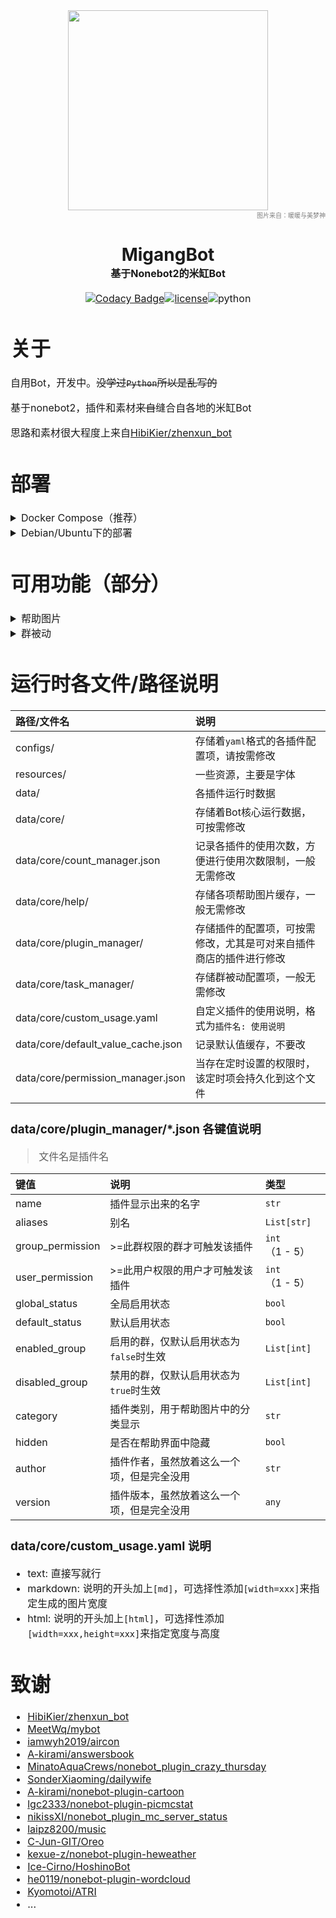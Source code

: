<div align=center><img height="320" src="https://image.cinte.cc/i/2023/03/11/640c74d38b7a9.jpg"/></div>
<div align=right><font color=gray size=1>图片来自：暖暖与美梦神</font></div>

<div align=center>
<h1>MigangBot </br><font size=3>基于Nonebot2的米缸Bot<font></h1>

[![Codacy Badge](https://app.codacy.com/project/badge/Grade/d320da31c517440890c47032c4b4c25e)](https://www.codacy.com/gh/LambdaYH/MigangBot/dashboard?utm_source=github.com&amp;utm_medium=referral&amp;utm_content=LambdaYH/MigangBot&amp;utm_campaign=Badge_Grade)[![license](https://img.shields.io/github/license/LambdaYH/MigangBot)](https://github.com/LambdaYH/MigangBot/main/LICENSE)![python](https://img.shields.io/badge/Python-3.10-blue)
</div>

# 关于
自用Bot，开发中。~~没学过`Python`所以是乱写的~~

基于nonebot2，插件和素材~~来自~~缝合自各地的米缸Bot

思路和素材很大程度上来自[HibiKier/zhenxun_bot](https://github.com/HibiKier/zhenxun_bot)

# 部署
<details><summary>Docker Compose（推荐）</summary>

1. 新建文件夹，例如`bot`，bot目录下新建`gocqhttp`和`migangbot`文件夹。

2. 下载`docker/docker-compose.yml`至`bot`，`docker/.env.prod`至`bot/migangbot`，`docker/config.yml`至`bot/gocqhttp`。

5. `docker compose up -d`，（首次启动需要处理go-cqhttp的各种，可以进入容器处理，例如`docker exec -it xxx /bin/bash`）
</details>

<details><summary>Debian/Ubuntu下的部署</summary>
⚠️ 仅在Debian11 + Python3.10 + Postgres 下测试过

1.  安装系统依赖
```
sudo apt install libopencv-dev fonts-noto
```
2.  安装Postgres并创建数据库（如果不用Postgres就默认使用sqlite，db文件在`data/database/migangbot.db`）
```
sudo apt install postgresql postgresql-contrib
sudo su - postgres
psql
```
```sql
CREATE USER migangbot_user WITH PASSWORD 'migangbot_password';
CREATE DATABASE migangbot_db OWNER migangbot_user;
```
3. 安装Python3.10（编译安装或者用包管理器）
<details><summary>编译安装</summary>

1.  安装依赖

```
sudo apt install build-essential zlib1g-dev libncurses5-dev libgdbm-dev libnss3-dev libssl-dev libreadline-dev libffi-dev libsqlite3-dev wget libbz2-dev
```
2.  下载源码并解压
```
wget https://www.python.org/ftp/python/3.10.10/Python-3.10.10.tgz
tar -zxvf Python-3.10.10.tgz
```
3.  编译
```
cd Python-3.10.10/
./configure --enable-optimizations
make -j 2
```
4.  安装
```
sudo make altinstall
```
</details>

<details><summary>包管理器</summary>
不知道哪个发行版的默认python3是python3.10
</details>

4.  安装pdm
```
pip3.10 install pdm
```
5.  下载MigangBot并安装依赖
```
git clone https://github.com/LambdaYH/MigangBot.git
cd MigangBot
pdm install
```
6.  配置数据库（若跳过这步则使用sqlite）
```
cp db_config.yaml.example db_config.yaml
```
并完成`db_config.yaml`的编辑

7.  启动一次Bot生成各项配置文件
```
# 先编辑 .env.prod
nb run
```
8.  编辑所需文件（参考[运行时各文件/路径说明](#运行时各文件路径说明)）
9.  持久化运行（二选一）
- 使用`supervisor`
```
sudo apt install supervisor
cd scripts
python generate_supervisor_conf.py
cp migangbot.conf /etc/supervisor/conf.d/
sudo supervisorctl update
```
- 使用screen
```
sudo apt install screen
python scripts/generate_run_script.py
screen -S migangbot
pdm run all
```
</details>

# 可用功能（部分）
<details><summary>帮助图片</summary>
从 zhenxun_bot 那改的样式

![](https://image.cinte.cc/i/2023/04/02/6428f095052c3.png)
</details>

<details><summary>群被动</summary>
微博推送是自己配置的

![](https://image.cinte.cc/i/2023/04/02/6428f09338bc6.png)
</details>

# 运行时各文件/路径说明
| 路径/文件名 | 说明 |
| :--- | :--- |
| configs/ | 存储着`yaml`格式的各插件配置项，请按需修改 |
| resources/ | 一些资源，主要是字体 |
| data/ | 各插件运行时数据 |
| data/core/ | 存储着Bot核心运行数据，可按需修改 |
| data/core/count_manager.json | 记录各插件的使用次数，方便进行使用次数限制，一般无需修改 |
| data/core/help/ | 存储各项帮助图片缓存，一般无需修改 |
| data/core/plugin_manager/ | 存储插件的配置项，可按需修改，尤其是可对来自插件商店的插件进行修改 |
| data/core/task_manager/ | 存储群被动配置项，一般无需修改 |
| data/core/custom_usage.yaml | 自定义插件的使用说明，格式为`插件名: 使用说明` |
| data/core/default_value_cache.json | 记录默认值缓存，不要改 |
| data/core/permission_manager.json | 当存在定时设置的权限时，该定时项会持久化到这个文件 |

### data/core/plugin_manager/*.json 各键值说明
> 文件名是插件名

| 键值 | 说明 | 类型 |
| :--- | :--- | :--- |
| name | 插件显示出来的名字 | `str` |
| aliases | 别名 | `List[str]` |
| group_permission | >=此群权限的群才可触发该插件 | `int`（1 - 5）  |
| user_permission | >=此用户权限的用户才可触发该插件 | `int`（1 - 5）  |
| global_status | 全局启用状态 | `bool` |
| default_status | 默认启用状态 | `bool` |
| enabled_group | 启用的群，仅默认启用状态为`false`时生效 | `List[int]` |
| disabled_group | 禁用的群，仅默认启用状态为`true`时生效 | `List[int]` |
| category | 插件类别，用于帮助图片中的分类显示 | `str` |
| hidden | 是否在帮助界面中隐藏 | `bool` |
| author | 插件作者，虽然放着这么一个项，但是完全没用 | `str` |
| version | 插件版本，虽然放着这么一个项，但是完全没用 | `any` |

### data/core/custom_usage.yaml 说明
- text: 直接写就行
- markdown: 说明的开头加上`[md]`，可选择性添加`[width=xxx]`来指定生成的图片宽度
- html: 说明的开头加上`[html]`，可选择性添加`[width=xxx,height=xxx]`来指定宽度与高度



# 致谢
- [HibiKier/zhenxun_bot](https://github.com/HibiKier/zhenxun_bot)
- [MeetWq/mybot](https://github.com/MeetWq/mybot)
- [iamwyh2019/aircon](https://github.com/iamwyh2019/aircon)
- [A-kirami/answersbook](https://github.com/A-kirami/answersbook)
- [MinatoAquaCrews/nonebot_plugin_crazy_thursday](https://github.com/MinatoAquaCrews/nonebot_plugin_crazy_thursday)
- [SonderXiaoming/dailywife](https://github.com/SonderXiaoming/dailywife)
- [A-kirami/nonebot-plugin-cartoon](https://github.com/A-kirami/nonebot-plugin-cartoon)
- [lgc2333/nonebot-plugin-picmcstat](https://github.com/lgc2333/nonebot-plugin-picmcstat)
- [nikissXI/nonebot_plugin_mc_server_status](https://github.com/nikissXI/nonebot_plugins/tree/main/nonebot_plugin_mc_server_status)
- [laipz8200/music](https://github.com/pcrbot/music)
- [C-Jun-GIT/Oreo](https://github.com/C-Jun-GIT/Oreo)
- [kexue-z/nonebot-plugin-heweather](https://github.com/kexue-z/nonebot-plugin-heweather)
- [Ice-Cirno/HoshinoBot](https://github.com/Ice-Cirno/HoshinoBot)
- [he0119/nonebot-plugin-wordcloud](https://github.com/he0119/nonebot-plugin-wordcloud)
- [Kyomotoi/ATRI](https://github.com/Kyomotoi/ATRI)
- ...
